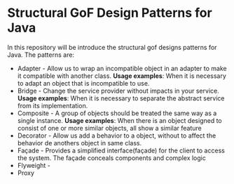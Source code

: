 # Structural GoF Design Patterns for Java

In this repository will be introduce the structural gof designs patterns for Java. The patterns are:
- Adapter - Allow us to wrap an incompatible object in an adapter to make it compatible with another class. <b>Usage examples</b>: When it is necessary to adapt an object that is incompatible to use.
- Bridge - Change the service provider without impacts in your service. <b>Usage examples</b>: When it is necessary to separate the abstract service from its implementation.
- Composite - A group of objects should be treated the same way as a single instance. <b>Usage examples</b>: When there is an object designed to consist of one or more similar objects, all show a similar feature
- Decorator - Allow us add a behavior to a object, without to affect the behavior de anothers object in same class.
- Façade - Provides a simplified interface(façade) for the client to access the system. The façade conceals components and complex logic
- Flyweight - 
- Proxy
